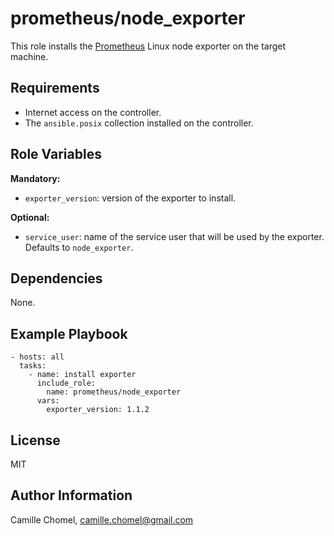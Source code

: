 prometheus/node_exporter
========================

This role installs the [Prometheus](https://prometheus.io/) Linux node exporter on the target machine.

Requirements
------------

- Internet access on the controller.
- The `ansible.posix` collection installed on the controller.

Role Variables
--------------

**Mandatory:**
- `exporter_version`: version of the exporter to install.

**Optional:**
- `service_user`: name of the service user that will be used by the exporter. Defaults to `node_exporter`.

Dependencies
------------

None.

Example Playbook
----------------

```
- hosts: all
  tasks:
    - name: install exporter
      include_role: 
        name: prometheus/node_exporter
      vars:
        exporter_version: 1.1.2
```

License
-------

MIT

Author Information
------------------

Camille Chomel, camille.chomel@gmail.com
